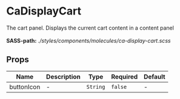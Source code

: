 # CaDisplayCart

The cart panel. Displays the current cart content in a content panel<br><br> **SASS-path:** _./styles/components/molecules/ca-display-cart.scss_

## Props

<!-- @vuese:CaDisplayCart:props:start -->
|Name|Description|Type|Required|Default|
|---|---|---|---|---|
|buttonIcon|-|`String`|`false`|-|

<!-- @vuese:CaDisplayCart:props:end -->


